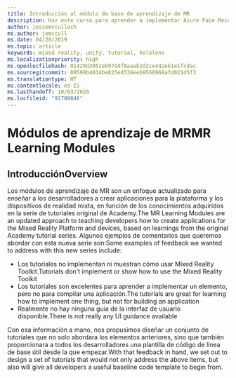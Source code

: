 ```yaml
---
title: Introducción al módulo de base de aprendizaje de MR
description: Haz este curso para aprender a implementar Azure Face Recognition dentro de una aplicación de realidad mixta.
author: jessemcculloch
ms.author: jemccull
ms.date: 04/28/2019
ms.topic: article
keywords: mixed reality, unity, tutorial, hololens
ms.localizationpriority: high
ms.openlocfilehash: 01429d3952eb97d4f8aaab2d2ce442eb1e1fcdac
ms.sourcegitcommit: 09599b4034be825e4536eeb9566968afd021d5f3
ms.translationtype: HT
ms.contentlocale: es-ES
ms.lasthandoff: 10/03/2020
ms.locfileid: "91700846"
---
```

# <a name="mr-learning-modules"></a><span data-ttu-id="e0a42-104">Módulos de aprendizaje de MR</span><span class="sxs-lookup"><span data-stu-id="e0a42-104">MR Learning Modules</span></span>

## <a name="overview"></a><span data-ttu-id="e0a42-105">Introducción</span><span class="sxs-lookup"><span data-stu-id="e0a42-105">Overview</span></span>

<span data-ttu-id="e0a42-106">Los módulos de aprendizaje de MR son un enfoque actualizado para enseñar a los desarrolladores a crear aplicaciones para la plataforma y los dispositivos de realidad mixta, en función de los conocimientos adquiridos en la serie de tutoriales original de Academy.</span><span class="sxs-lookup"><span data-stu-id="e0a42-106">The MR Learning Modules are an updated approach to teaching developers how to create applications for the Mixed Reality Platform and devices, based on learnings from the original Academy tutorial series.</span></span> <span data-ttu-id="e0a42-107">Algunos ejemplos de comentarios que queremos abordar con esta nueva serie son:</span><span class="sxs-lookup"><span data-stu-id="e0a42-107">Some examples of feedback we wanted to address with this new series include:</span></span>

* <span data-ttu-id="e0a42-108">Los tutoriales no implementan ni muestran cómo usar Mixed Reality Toolkit.</span><span class="sxs-lookup"><span data-stu-id="e0a42-108">Tutorials don't implement or show how to use the Mixed Reality Toolkit</span></span>
* <span data-ttu-id="e0a42-109">Los tutoriales son excelentes para aprender a implementar un elemento, pero no para compilar una aplicación.</span><span class="sxs-lookup"><span data-stu-id="e0a42-109">The tutorials are great for learning how to implement one thing, but not for building an application</span></span>
* <span data-ttu-id="e0a42-110">Realmente no hay ninguna guía de la interfaz de usuario disponible.</span><span class="sxs-lookup"><span data-stu-id="e0a42-110">There is not really any UI guidance available</span></span>

<span data-ttu-id="e0a42-111">Con esa información a mano, nos propusimos diseñar un conjunto de tutoriales que no solo abordara los elementos anteriores, sino que también proporcionara a todos los desarrolladores una plantilla de código de línea de base útil desde la que empezar.</span><span class="sxs-lookup"><span data-stu-id="e0a42-111">With that feedback in hand, we set out to design a set of tutorials that would not only address the above items, but also will give all developers a useful baseline code template to begin from.</span></span>
